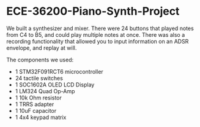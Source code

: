 # ECE-36200-Piano-Synth-Project

We built a synthesizer and mixer. There were 24 buttons that played notes from C4 to B5, and could play multiple notes at once. There was also a recording functionality that allowed you to input information on an ADSR envelope, and replay at will. <br>

The components we used:
 - 1 STM32F091RCT6 microcontroller
 - 24 tactile switches
 - 1 SOC1602A OLED LCD Display 
 - 1 LM324 Quad Op-Amp
 - 1 10k Ohm resistor
 - 1 TRRS adapter
 - 1 10uF capacitor
 - 1 4x4 keypad matrix
